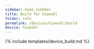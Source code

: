 ```yaml
---
sidebar: home_sidebar
title: Build for hiaeuhl
folder: info
permalink: /devices/hiaeuhl/build
device: hiaeuhl
---
```

{% include templates/device_build.md %}
